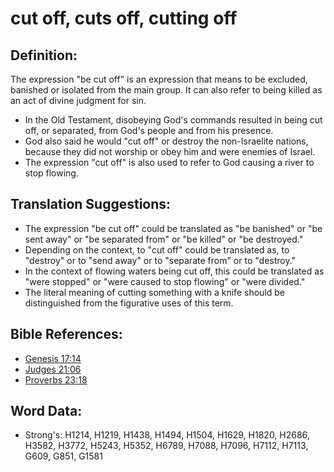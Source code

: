 # cut off, cuts off, cutting off #

## Definition: ##

The expression "be cut off" is an expression that means to be excluded, banished or isolated from the main group. It can also refer to being killed as an act of divine judgment for sin.

* In the Old Testament, disobeying God's commands resulted in being cut off, or separated, from God's people and from his presence.
* God also said he would "cut off" or destroy the non-Israelite nations, because they did not worship or obey him and were enemies of Israel.
* The expression "cut off" is also used to refer to God causing a river to stop flowing.

## Translation Suggestions: ##

* The expression "be cut off" could be translated as "be banished" or "be sent away" or "be separated from" or "be killed" or "be destroyed."
* Depending on the context, to "cut off" could be translated as, to "destroy" or to "send away" or to "separate from" or to "destroy."
* In the context of flowing waters being cut off, this could be translated as "were stopped" or "were caused to stop flowing" or "were divided."
* The literal meaning of cutting something with a knife should be distinguished from the figurative uses of this term.

## Bible References: ##

* [Genesis 17:14](rc://en/tn/help/gen/17/14)
* [Judges 21:06](rc://en/tn/help/jdg/21/06)
* [Proverbs 23:18](rc://en/tn/help/pro/23/18)

## Word Data: ##

* Strong's: H1214, H1219, H1438, H1494, H1504, H1629, H1820, H2686, H3582, H3772, H5243, H5352, H6789, H7088, H7096, H7112, H7113, G609, G851, G1581
